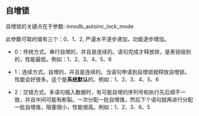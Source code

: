 ## 自增锁
自增锁的关键点在于参数: innodb_autoinc_lock_mode

此参数可取的值有三个：0、1、2, 严谨水平逐步递加，功能逐步增加。

- 0：传统方式。串行自增的，并且是连续的。语句完成才释放锁，是表锁级别的，性能最低。例如：1、2、3、4、5、6

- 1：连续方式。自增的，并且是连续的。当语句申请到自增锁就释放自增锁。性能会好很多。这个是**系统默认**的。例如：1、2、3、4、5、6

- 2：交错方式。多语句插入数据时，有可能自增的序列号和执行先后顺不一致，并且中间可能有断裂。一次分配一批自增值，然后下个语句就再进行分配一批自增值，阻塞很小，性能很高。例如：1、2、3、6、5
